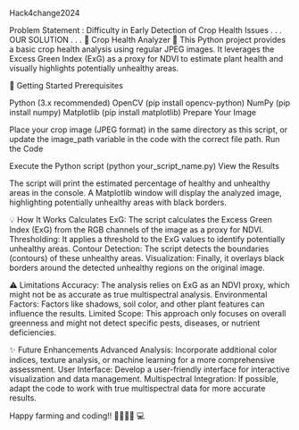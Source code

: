 Hack4change2024

Problem Statement : Difficulty in Early Detection of Crop Health Issues
.
.
.
OUR SOLUTION
.
.
.
🌱 Crop Health Analyzer 📸
This Python project provides a basic crop health analysis using regular JPEG images. It leverages the Excess Green Index (ExG) as a proxy for NDVI to estimate plant health and visually highlights potentially unhealthy areas.

🚀 Getting Started
Prerequisites

Python (3.x recommended)
OpenCV (pip install opencv-python)
NumPy (pip install numpy)
Matplotlib (pip install matplotlib)
Prepare Your Image

Place your crop image (JPEG format) in the same directory as this script, or update the image_path variable in the code with the correct file path.
Run the Code

Execute the Python script (python your_script_name.py)
View the Results

The script will print the estimated percentage of healthy and unhealthy areas in the console.
A Matplotlib window will display the analyzed image, highlighting potentially unhealthy areas with black borders.


💡 How It Works
Calculates ExG: The script calculates the Excess Green Index (ExG) from the RGB channels of the image as a proxy for NDVI.
Thresholding: It applies a threshold to the ExG values to identify potentially unhealthy areas.
Contour Detection: The script detects the boundaries (contours) of these unhealthy areas.
Visualization: Finally, it overlays black borders around the detected unhealthy regions on the original image.


⚠️ Limitations
Accuracy: The analysis relies on ExG as an NDVI proxy, which might not be as accurate as true multispectral analysis.
Environmental Factors: Factors like shadows, soil color, and other plant features can influence the results.
Limited Scope: This approach only focuses on overall greenness and might not detect specific pests, diseases, or nutrient deficiencies.


✨ Future Enhancements
Advanced Analysis: Incorporate additional color indices, texture analysis, or machine learning for a more comprehensive assessment.
User Interface: Develop a user-friendly interface for interactive visualization and data management.
Multispectral Integration: If possible, adapt the code to work with true multispectral data for more accurate results.


Happy farming and coding!! 👨‍🌾👩‍🌾 💻
